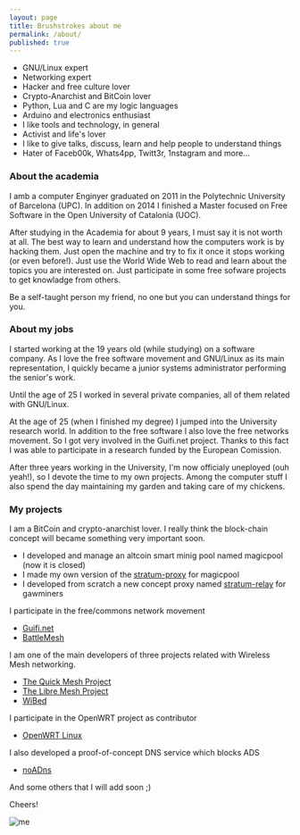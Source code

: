 ```yaml
---
layout: page
title: Brushstrokes about me
permalink: /about/
published: true
---
```


- GNU/Linux expert
- Networking expert
- Hacker and free culture lover
- Crypto-Anarchist and BitCoin lover
- Python, Lua and C are my logic languages
- Arduino and electronics enthusiast
- I like tools and technology, in general
- Activist and life's lover
- I like to give talks, discuss, learn and help people to understand things
- Hater of Faceb00k, Whats4pp, Twitt3r, 1nstagram and more...

### About the academia
I amb a computer Enginyer graduated on 2011 in the Polytechnic University of Barcelona (UPC). In addition on 2014 I finished a Master focused on Free Software in the Open University of Catalonia (UOC).

After studying in the Academia for about 9 years, I must say it is not worth at all. The best way to learn and understand how the computers work is by hacking them. Just open the machine and try to fix it once it stops working (or even before!). Just use the World Wide Web to read and learn about the topics you are interested on. Just participate in some free sofware projects to get knowladge from others.

Be a self-taught person my friend, no one but you can understand things for you.

### About my jobs 
I started working at the 19 years old (while studying) on a software company. As I love the free software movement and GNU/Linux as its main representation, I quickly became a junior systems administrator performing the senior's work. 

Until the age of 25 I worked in several private companies, all of them related with GNU/Linux.

At the age of 25 (when I finished my degree) I jumped into the University research world. In addition to the free software I also love the free networks movement. So I got very involved in the Guifi.net project. Thanks to this fact I was able to participate in a research funded by the European Comission.

After three years working in the University, I'm now officialy uneployed (ouh yeah!), so I devote the time to my own projects. Among the computer stuff I also spend the day maintaining my garden and taking care of my chickens.


### My projects
I am a BitCoin and crypto-anarchist lover. I really think the block-chain concept will became something very important soon.

- I developed and manage an altcoin smart minig pool named magicpool (now it is closed)
- I made my own version of the [stratum-proxy](https://github.com/p4u/stratum-proxy-ng) for magicpool
- I developed from scratch a new concept proxy named [stratum-relay](https://github.com/p4u/stratum-relay) for gawminers

I participate in the free/commons network movement

- [Guifi.net](http://guifi.net)
- [BattleMesh](http://battlemesh.org)

I am one of the main developers of three projects related with Wireless Mesh networking.

- [The Quick Mesh Project](http://qmp.cat)
- [The Libre Mesh Project](http://libre-mesh.org)
- [WiBed](http://github.com/battlemesh/wibed)

I participate in the OpenWRT project as contributor

- [OpenWRT Linux](http://openwrt.org)

I also developed a proof-of-concept DNS service which blocks ADS

- [noADns](http://noadns.tk)

And some others that I will add soon ;)


Cheers!

![me](https://avatars3.githubusercontent.com/u/1075446?v=3&s=460)

